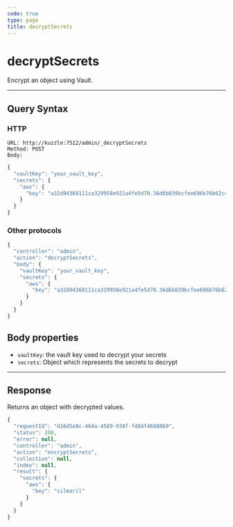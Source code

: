 ```yaml
---
code: true
type: page
title: decryptSecrets
---
```


# decryptSecrets

<SinceBadge version="1.10.0" />

Encrypt an object using Vault.

---

## Query Syntax

### HTTP

```http
URL: http://kuzzle:7512/admin/_decryptSecrets
Method: POST
Body:
```

```js
{
  "vaultKey": "your_vault_key",
  "secrets": {
    "aws": {
      "key": "a32d94368111ca329958e921a4fe5d70.36d6b839bcfee696b76b62c4de655cd0"
    }
  }
}
```


### Other protocols


```js
{
  "controller": "admin",
  "action": "decryptSecrets",
  "body": {
    "vaultKey": "your_vault_key",
    "secrets": {
      "aws": {
        "key": "a32d94368111ca329958e921a4fe5d70.36d6b839bcfee696b76b62c4de655cd0"
      }
    }
  }
}
```

## Body properties

- `vaultKey`: the vault key used to decrypt your secrets
- `secrets`: Object which represents the secrets to decrypt

---

## Response

Returns an object with decrypted values.

```js
{
  "requestId": "d16d5e8c-464a-4589-938f-fd84f46080b9",
  "status": 200,
  "error": null,
  "controller": "admin",
  "action": "encryptSecrets",
  "collection": null,
  "index": null,
  "result": { 
    "secrets": {
      "aws": {
        "key": "silmaril"
      }
    } 
  }
}
```
